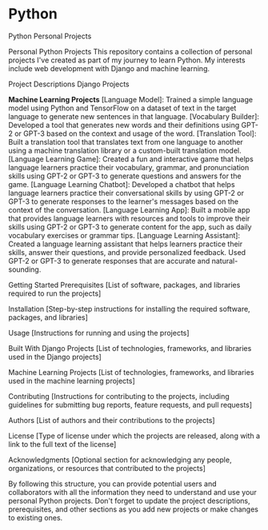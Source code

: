 # Python
Python Personal Projects

Personal Python Projects
This repository contains a collection of personal projects I've created as part of my journey to learn Python. My interests include web development with Django and machine learning.

Project Descriptions
Django Projects

**Machine Learning Projects**
[Language Model]: Trained a simple language model using Python and TensorFlow on a dataset of text in the target language to generate new sentences in that language.
[Vocabulary Builder]: Developed a tool that generates new words and their definitions using GPT-2 or GPT-3 based on the context and usage of the word.
[Translation Tool]: Built a translation tool that translates text from one language to another using a machine translation library or a custom-built translation model.
[Language Learning Game]: Created a fun and interactive game that helps language learners practice their vocabulary, grammar, and pronunciation skills using GPT-2 or GPT-3 to generate questions and answers for the game.
[Language Learning Chatbot]: Developed a chatbot that helps language learners practice their conversational skills by using GPT-2 or GPT-3 to generate responses to the learner's messages based on the context of the conversation.
[Language Learning App]: Built a mobile app that provides language learners with resources and tools to improve their skills using GPT-2 or GPT-3 to generate content for the app, such as daily vocabulary exercises or grammar tips.
[Language Learning Assistant]: Created a language learning assistant that helps learners practice their skills, answer their questions, and provide personalized feedback. Used GPT-2 or GPT-3 to generate responses that are accurate and natural-sounding.


Getting Started
Prerequisites
[List of software, packages, and libraries required to run the projects]

Installation
[Step-by-step instructions for installing the required software, packages, and libraries]

Usage
[Instructions for running and using the projects]

Built With
Django Projects
[List of technologies, frameworks, and libraries used in the Django projects]

Machine Learning Projects
[List of technologies, frameworks, and libraries used in the machine learning projects]

Contributing
[Instructions for contributing to the projects, including guidelines for submitting bug reports, feature requests, and pull requests]

Authors
[List of authors and their contributions to the projects]

License
[Type of license under which the projects are released, along with a link to the full text of the license]

Acknowledgments
[Optional section for acknowledging any people, organizations, or resources that contributed to the projects]

By following this structure, you can provide potential users and collaborators with all the information they need to understand and use your personal Python projects. Don't forget to update the project descriptions, prerequisites, and other sections as you add new projects or make changes to existing ones.
